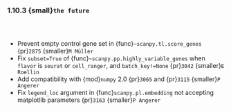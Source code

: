 ### 1.10.3 {small}`the future`

```{rubric} Development features
```

```{rubric} Docs
```

```{rubric} Bug fixes
```

* Prevent empty control gene set in {func}`~scanpy.tl.score_genes` {pr}`2875` {smaller}`M Müller`
* Fix `subset=True` of {func}`~scanpy.pp.highly_variable_genes` when `flavor` is `seurat` or `cell_ranger`, and `batch_key!=None` {pr}`3042` {smaller}`E Roellin`
* Add compatibility with {mod}`numpy` 2.0 {pr}`3065` and {pr}`3115` {smaller}`P Angerer`
* Fix `legend_loc` argument in {func}`scanpy.pl.embedding` not accepting matplotlib parameters {pr}`3163` {smaller}`P Angerer`

```{rubric} Performance
```
